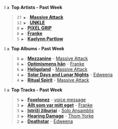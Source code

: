 <!--START_LASTFM_ARTISTS:{"period": "7day", "rows": 5}-->
<a href="https://last.fm" target="_blank"><img src="https://user-images.githubusercontent.com/17434202/215290617-e793598d-d7c9-428f-9975-156db1ba89cc.svg" alt="Last.fm Logo" width="18" height="13"/></a> **Top Artists - Past Week**

> `27 ▶️` ∙ **[Massive Attack](https://www.last.fm/music/Massive+Attack)**<br/>
> `12 ▶️` ∙ **[UNKLE](https://www.last.fm/music/UNKLE)**<br/>
> `8 ▶️` ∙ **[PIXEL GRIP](https://www.last.fm/music/PIXEL+GRIP)**<br/>
> `6 ▶️` ∙ **[Franke](https://www.last.fm/music/Franke)**<br/>
> `5 ▶️` ∙ **[Kaelynn Partlow](https://www.last.fm/music/Kaelynn+Partlow)**<br/>
<!--END_LASTFM_ARTISTS-->

<!--START_LASTFM_ALBUMS:{"period": "7day", "rows": 5}-->
<a href="https://last.fm" target="_blank"><img src="https://user-images.githubusercontent.com/17434202/215290617-e793598d-d7c9-428f-9975-156db1ba89cc.svg" alt="Last.fm Logo" width="18" height="13"/></a> **Top Albums - Past Week**

> `8 ▶️` ∙ **[Mezzanine](https://www.last.fm/music/Massive+Attack/Mezzanine)** - [Massive Attack](https://www.last.fm/music/Massive+Attack)<br/>
> `6 ▶️` ∙ **[Optimismens hån](https://www.last.fm/music/Franke/Optimismens+h%C3%A5n)** - [Franke](https://www.last.fm/music/Franke)<br/>
> `6 ▶️` ∙ **[Heligoland](https://www.last.fm/music/Massive+Attack/Heligoland)** - [Massive Attack](https://www.last.fm/music/Massive+Attack)<br/>
> `4 ▶️` ∙ **[Solar Days and Lunar Nights](https://www.last.fm/music/Edweena/Solar+Days+and+Lunar+Nights)** - [Edweena](https://www.last.fm/music/Edweena)<br/>
> `4 ▶️` ∙ **[Ritual Spirit](https://www.last.fm/music/Massive+Attack/Ritual+Spirit)** - [Massive Attack](https://www.last.fm/music/Massive+Attack)<br/>
<!--END_LASTFM_ALBUMS-->

<!--START_LASTFM_TRACKS:{"period": "7day", "rows": 5}-->
<a href="https://last.fm" target="_blank"><img src="https://user-images.githubusercontent.com/17434202/215290617-e793598d-d7c9-428f-9975-156db1ba89cc.svg" alt="Last.fm Logo" width="18" height="13"/></a> **Top Tracks - Past Week**

> `5 ▶️` ∙ **[Foxelonez](https://www.last.fm/music/voice+message/_/Foxelonez)** - [voice message](https://www.last.fm/music/voice+message)<br/>
> `3 ▶️` ∙ **[Allt som var mitt eget](https://www.last.fm/music/Franke/_/Allt+som+var+mitt+eget)** - [Franke](https://www.last.fm/music/Franke)<br/>
> `3 ▶️` ∙ **[Įstriži žiburiai](https://www.last.fm/music/Solo+Ansamblis/_/%C4%AEstri%C5%BEi+%C5%BEiburiai)** - [Solo Ansamblis](https://www.last.fm/music/Solo+Ansamblis)<br/>
> `3 ▶️` ∙ **[Hearing Damage](https://www.last.fm/music/Thom+Yorke/_/Hearing+Damage)** - [Thom Yorke](https://www.last.fm/music/Thom+Yorke)<br/>
> `2 ▶️` ∙ **[Deathstar](https://www.last.fm/music/Edweena/_/Deathstar)** - [Edweena](https://www.last.fm/music/Edweena)<br/>
<!--END_LASTFM_TRACKS-->